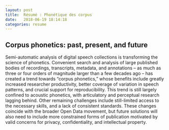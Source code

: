 ```yaml
---
layout: post
title:  Résumé : Phonétique des corpus
date:   2018-06-19 18:14:18
categories: resume
---
```

## Corpus phonetics: past, present, and future

Semi-automatic analysis of digital speech collections is transforming the science of phonetics. Convenient search and analysis of large published bodies of recordings, transcripts, metadata, and annotations – as much as three or four orders of magnitude larger than a few decades ago – has created a trend towards “corpus phonetics,” whose benefits include greatly increased researcher productivity, better coverage of variation in speech patterns, and crucial support for reproducibility. This trend is still largely confined to acoustic phonetics, with articulatory and perceptual research lagging behind. Other remaining challenges include still-limited access to the necessary skills, and a lack of consistent standards. These changes coincide with the broader Open Data movement, but future solutions will also need to include more constrained forms of publication motivated by valid concerns for privacy, confidentiality, and intellectual property.